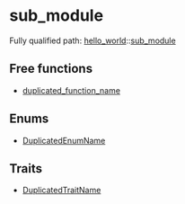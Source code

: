 # sub_module

Fully qualified path: [hello_world](./hello_world.md)::[sub_module](./hello_world-sub_module.md)

## Free functions

- [duplicated_function_name](./hello_world-sub_module-duplicated_function_name.md)

## Enums

- [DuplicatedEnumName](./hello_world-sub_module-DuplicatedEnumName.md)

## Traits

- [DuplicatedTraitName](./hello_world-sub_module-DuplicatedTraitName.md)

